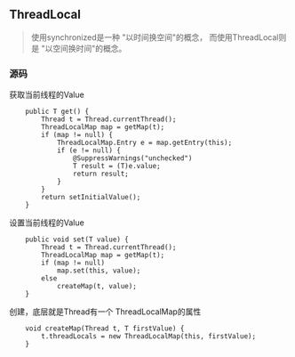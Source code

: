 ## ThreadLocal

> 使用synchronized是一种 "以时间换空间"的概念， 而使用ThreadLocal则是 "以空间换时间"的概念。
### 源码

获取当前线程的Value
```
    public T get() {
        Thread t = Thread.currentThread();
        ThreadLocalMap map = getMap(t);
        if (map != null) {
            ThreadLocalMap.Entry e = map.getEntry(this);
            if (e != null) {
                @SuppressWarnings("unchecked")
                T result = (T)e.value;
                return result;
            }
        }
        return setInitialValue();
    }

```

设置当前线程的Value
```
    public void set(T value) {
        Thread t = Thread.currentThread();
        ThreadLocalMap map = getMap(t);
        if (map != null)
            map.set(this, value);
        else
            createMap(t, value);
    }
```

创建，底层就是Thread有一个 ThreadLocalMap的属性
```
    void createMap(Thread t, T firstValue) {
        t.threadLocals = new ThreadLocalMap(this, firstValue);
    }

```

